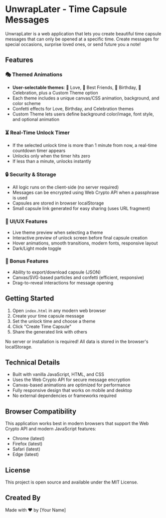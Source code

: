 # UnwrapLater - Time Capsule Messages

UnwrapLater is a web application that lets you create beautiful time capsule messages that can only be opened at a specific time. Create messages for special occasions, surprise loved ones, or send future you a note!

## Features

### 🎭 Themed Animations
- **User-selectable themes**: 💖 Love, 🤝 Best Friends, 🎂 Birthday, 🎉 Celebration, plus a Custom Theme option
- Each theme includes a unique canvas/CSS animation, background, and color scheme
- Confetti effects for Love, Birthday, and Celebration themes
- Custom Theme lets users define background color/image, font style, and optional animation

### ⏳ Real-Time Unlock Timer
- If the selected unlock time is more than 1 minute from now, a real-time countdown timer appears
- Unlocks only when the timer hits zero
- If less than a minute, unlocks instantly

### 🔒 Security & Storage
- All logic runs on the client-side (no server required)
- Messages can be encrypted using Web Crypto API when a passphrase is used
- Capsules are stored in browser localStorage
- Small capsule link generated for easy sharing (uses URL fragment)

### 🎨 UI/UX Features
- Live theme preview when selecting a theme
- Interactive preview of unlock screen before final capsule creation
- Hover animations, smooth transitions, modern fonts, responsive layout
- Dark/Light mode toggle

### 🧪 Bonus Features
- Ability to export/download capsule (JSON)
- Canvas/SVG-based particles and confetti (efficient, responsive)
- Drag-to-reveal interactions for message opening

## Getting Started

1. Open `index.html` in any modern web browser
2. Create your time capsule message
3. Set the unlock time and choose a theme
4. Click "Create Time Capsule"
5. Share the generated link with others

No server or installation is required! All data is stored in the browser's localStorage.

## Technical Details

- Built with vanilla JavaScript, HTML, and CSS
- Uses the Web Crypto API for secure message encryption
- Canvas-based animations are optimized for performance
- Fully responsive design that works on mobile and desktop
- No external dependencies or frameworks required

## Browser Compatibility

This application works best in modern browsers that support the Web Crypto API and modern JavaScript features:
- Chrome (latest)
- Firefox (latest)
- Safari (latest)
- Edge (latest)

## License

This project is open source and available under the MIT License.

## Created By

Made with ❤️ by [Your Name] 